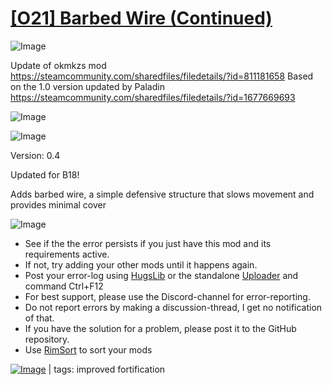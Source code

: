# [[O21] Barbed Wire (Continued)](https://steamcommunity.com/sharedfiles/filedetails/?id=2209097136)

![Image](https://i.imgur.com/buuPQel.png)

Update of okmkzs mod
https://steamcommunity.com/sharedfiles/filedetails/?id=811181658
Based on the 1.0 version updated by Paladin
https://steamcommunity.com/sharedfiles/filedetails/?id=1677669693

![Image](https://i.imgur.com/pufA0kM.png)
	
![Image](https://i.imgur.com/Z4GOv8H.png)

Version: 0.4
 
Updated for B18!

Adds barbed wire, a simple defensive structure that slows movement and provides minimal cover


![Image](https://i.imgur.com/PwoNOj4.png)



-  See if the the error persists if you just have this mod and its requirements active.
-  If not, try adding your other mods until it happens again.
-  Post your error-log using [HugsLib](https://steamcommunity.com/workshop/filedetails/?id=818773962) or the standalone [Uploader](https://steamcommunity.com/sharedfiles/filedetails/?id=2873415404) and command Ctrl+F12
-  For best support, please use the Discord-channel for error-reporting.
-  Do not report errors by making a discussion-thread, I get no notification of that.
-  If you have the solution for a problem, please post it to the GitHub repository.
-  Use [RimSort](https://github.com/RimSort/RimSort/releases/latest) to sort your mods

 

[![Image](https://img.shields.io/github/v/release/emipa606/O21BarbedWire?label=latest%20version&style=plastic&color=9f1111&labelColor=black)](https://steamcommunity.com/sharedfiles/filedetails/changelog/2209097136) | tags:  improved fortification
